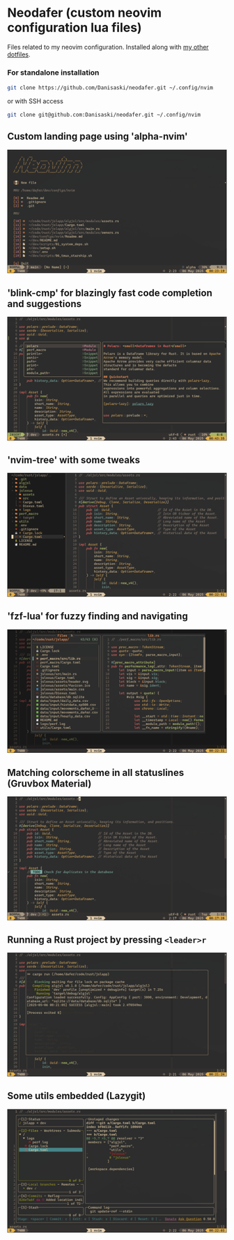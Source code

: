# Neodafer (custom neovim configuration lua files)

Files related to my neovim configuration. Installed along with [my other dotfiles](https://github.com/Danisaski/dotfiles).

### For standalone installation
```bash
git clone https://github.com/Danisaski/neodafer.git ~/.config/nvim
```
or with SSH access
```bash
git clone git@github.com:Danisaski/neodafer.git ~/.config/nvim
```

## Custom landing page using 'alpha-nvim'
![Dashboard view](images/landing_page.png)

## 'blink-cmp' for blazingly fast code completion and suggestions
![blink-cmp](images/blink_cmp.png)

## 'nvim-tree' with some tweaks
![File tree](images/nvim_tree.png)

## 'fzf-lua' for fuzzy finding and navigating
![Fuzzy search](images/fzf_lua.png)

## Matching colorscheme in all statuslines (Gruvbox Material)
![Gruvbox Material theme](images/neovim.png)

## Running a Rust project by pressing `<leader>r`
![Convenient mappings to run and compile projects](images/nvim_run.png)

## Some utils embedded (Lazygit)
![Lazygit integration](images/lazygit.png)
